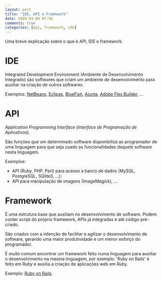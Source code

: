 ```yaml
---
layout: post
title: "IDE, API e Framework"
date: 2009-03-09 07:50
comments: true
categories: [api, framework, ide]
---
```


Uma breve explicação sobre o que é API, IDE e framework.

# IDE

Integrated Development Environment (Ambiente de Desenvolvimento Integrado) são softwares que criam um ambiente de desenvolvimento para auxiliar na criação de outros softwares.

Exemplos: [NetBeans](http://www.netbeans.org/), [Eclipse](http://www.eclipse.org/), [BlueFish](http://bluefish.openoffice.nl/), [Ajunta](http://anjuta.sourceforge.net/), [Adobe Flex Builder](http://www.adobe.com/products/flex/), ...

# API

_Application Programming Interface_ (_Interface de Programação de Aplicativos_).

São funções que um determinado software disponibiliza ao programador de uma linguagem para que seja usado as funcionalidades daquele software nesta linguagem.

Exemplos:

* API (Ruby, PHP, Perl) para acesso a banco de dados (MySQL, PostgreSQL, SQlite3, ...);
* API para manipulação de imagens (ImageMagick), ...

# Framework

É uma estrutura base que auxiliam no desenvolvimento de software. Podem conter script do próprio framework, APIs já integradas e até código pré-criado.

São criados com a intenção de facilitar e agilizar o desenvolvimento de software, gerando uma maior produtividade e um menor esforço do programador.

É muito comum encontrar um framework feito numa linguagem para auxiliar o desenvolvimento na mesma linguagem, por exemplo: 'Ruby on Rails' é feito em Ruby e auxilia a criação de aplicações web em Ruby.

Exemplo: [Ruby on Rails](http://www.rubyonrails.pro.br/).
